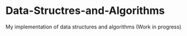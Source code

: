 # Data-Structres-and-Algorithms
My implementation of data structures and algorithms (Work in progress)
